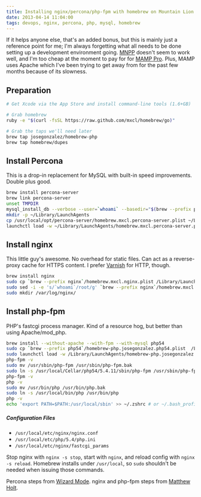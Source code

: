 ```yaml
---
title: Installing nginx/percona/php-fpm with homebrew on Mountain Lion
date: 2013-04-14 11:04:00
tags: devops, nginx, percona, php, mysql, homebrew
---
```


If it helps anyone else, that's an added bonus, but this is mainly just a reference point for me; I'm always forgetting what all needs to be done setting up a development environment going. [MNPP](http://getmnpp.org) doesn't seem to work well, and I'm too cheap at the moment to pay for for [MAMP Pro](http://www.mamp.info/en/mamp-pro/). Plus, MAMP uses Apache which I've been trying to get away from for the past few months because of its slowness.

<!--more-->

## Preparation

```bash
# Get Xcode via the App Store and install command-line tools (1.6+GB)

# Grab homebrew
ruby -e "$(curl -fsSL https://raw.github.com/mxcl/homebrew/go)"

# Grab the taps we'll need later
brew tap josegonzalez/homebrew-php
brew tap homebrew/dupes
```

## Install Percona

This is a drop-in replacement for MySQL with built-in speed improvements. Double plus good.

```bash
brew install percona-server
brew link percona-server
unset TMPDIR
mysql_install_db --verbose --user=`whoami` --basedir="$(brew --prefix percona-server)" --datadir=/usr/local/var/percona --tmpdir=/tmp
mkdir -p ~/Library/LaunchAgents
cp /usr/local/opt/percona-server/homebrew.mxcl.percona-server.plist ~/Library/LaunchAgents/
launchctl load -w ~/Library/LaunchAgents/homebrew.mxcl.percona-server.plist
```

## Install nginx

This little guy's awesome. No overhead for static files. Can act as a reverse-proxy cache for HTTPS content. I prefer [Varnish](https://www.varnish-cache.org/) for HTTP, though.

```bash
brew install nginx
sudo cp `brew --prefix nginx`/homebrew.mxcl.nginx.plist /Library/LaunchDaemons/
sudo sed -i -e 's/`whoami`/root/g' `brew --prefix nginx`/homebrew.mxcl.nginx.plist
sudo mkdir /var/log/nginx/
```

## Install php-fpm

PHP's fastcgi process manager. Kind of a resource hog, but better than using Apache/mod_php.

```bash
brew install --without-apache --with-fpm --with-mysql php54
sudo cp `brew --prefix php54`/homebrew-php.josegonzalez.php54.plist  /Library/LaunchAgents/
sudo launchctl load -w /Library/LaunchAgents/homebrew-php.josegonzalez.php54.plist
php-fpm -v
sudo mv /usr/sbin/php-fpm /usr/sbin/php-fpm.bak
sudo ln -s /usr/local/Cellar/php54/5.4.11/sbin/php-fpm /usr/sbin/php-fpm
php-fpm -v
php -v
sudo mv /usr/bin/php /usr/bin/php.bak
sudo ln -s /usr/local/bin/php /usr/bin/php
php -v
echo 'export PATH=$PATH:/usr/local/sbin' >> ~/.zshrc # or ~/.bash_profile
```

##### Configuration Files

- `/usr/local/etc/nginx/nginx.conf`
- `/usr/local/etc/php/5.4/php.ini`
- `/usr/local/etc/nginx/fastcgi_params`

Stop nginx with `nginx -s stop`, start with `nginx`, and reload config with `nginx -s reload`. Homebrew installs under `/usr/local`, so `sudo` shouldn't be needed when issuing those commands.

Percona steps from [Wizard Mode](http://wizardmode.com/2012/06/apache-php-mysql-dev-on-os-x-lion-with-a-minimum-of-pain/). nginx and php-fpm steps from [Matthew Holt](http://mwholt.blogspot.com/2013/03/install-nginxphpmysql-on-os-x-mountain.html).